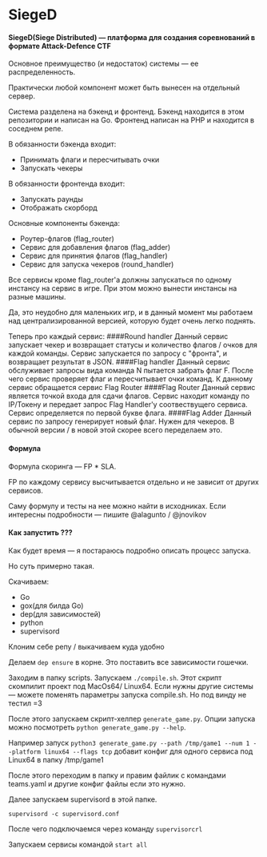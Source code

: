 # SiegeD
#### SiegeD(Siege Distributed) — платформа для создания соревнований в формате Attack-Defence CTF

Основное преимущество (и недостаток) системы — ее распределенность.

Практически любой компонент может быть вынесен на отдельный сервер.

Система разделена на бэкенд и фронтенд.
Бэкенд находится в этом репозитории и написан на Go.
Фронтенд написан на PHP и находится в соседнем репе.

В обязанности бэкенда входит:
  * Принимать флаги и пересчитывать очки
  * Запускать чекеры

В обязанности фронтенда входит:
  * Запускать раунды
  * Отображать скорборд

Основные компоненты бэкенда:
  * Роутер-флагов (flag_router)
  * Сервис для добавления флагов (flag_adder)
  * Сервис для принятия флагов (flag_handler)
  * Сервис для запуска чекеров (round_handler)
  
Все сервисы кроме flag_router'а должны запускаться по одному инстансу на сервис в игре.
При этом можно вынести инстансы на разные машины.


Да, это неудобно для маленьких игр, и в данный момент мы работаем над централизированной версией, которую будет очень легко поднять.

Теперь про каждый сервис:
####Round handler
Данный сервис запускает чекер и возвращает статусы и количество флагов / очков для каждой команды.
Сервис запускается по запросу с "фронта", и возвращает результат в JSON.
####Flag handler
Данный сервис обслуживает запросы вида команда N пытается забрать флаг F.
После чего сервис проверяет флаг и пересчитывает очки команд.
К данному сервис обращается сервис Flag Router
####Flag Router
Данный сервис является точкой входа для сдачи флагов.
Сервис находит команду по IP/Токену и передает запрос Flag Handler'у соотвествущего сервиса.
Сервис определяется по первой букве флага.
####Flag Adder
Данный сервис по запросу генерирует новый флаг. 
Нужен для чекеров. 
В обычной версии / в новой этой скорее всего переделаем это.

#### Формула
Формула скоринга — FP * SLA.

FP по каждому сервису высчитывается отдельно и не зависит от других сервисов.

Саму формулу и тесты на нее можно найти в исходниках.
Если интересны подробности — пишите @alagunto / @jnovikov

#### Как запустить ???
Как будет время — я постараюсь подробно описать процесс запуска.

Но суть примерно такая.

Скачиваем:
 * Go
 * gox(для билда Go)
 * dep(для зависимостей)
 * python
 * supervisord

Клоним себе репу / выкачиваем куда удобно

Делаем `dep ensure` в корне. Это поставить все зависимости гошечки.

Заходим в папку scripts. Запускаем `./compile.sh`. Этот скрипт скомпилит проект под MacOs64/ Linux64.
Если нужны другие системы — можете поменять параметры запуска compile.sh. Но под винду не тестил =3

После этого запускаем скрипт-хелпер `generate_game.py`. 
Опции запуска можно посмотреть `python generate_game.py --help`.

Например запуск `python3 generate_game.py --path /tmp/game1 --num 1 --platform linux64 --flags tcp` добавит конфиг для одного сервиса под Linux64 в папку /tmp/game1

После этого переходим в папку и правим файлик с командами teams.yaml и другие конфиг файлы если это нужно.

Далее запускаем  supervisord в этой папке.

`supervisord -c supervisord.conf`

После чего подключаемся через команду `supervisorcrl`

Запускаем сервисы командой `start all`

